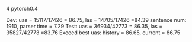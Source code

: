 4 pytorch0.4

Dev: uas = 15117/17426 = 86.75, las = 14705/17426 =84.39
sentence num: 1910,  parser time = 7.29
Test: uas = 36934/42773 = 86.35, las = 35827/42773 =83.76
Exceed best uas: history = 86.65, current = 86.75

